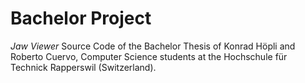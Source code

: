 # Bachelor Project
*Jaw Viewer* Source Code of the Bachelor Thesis of Konrad Höpli and Roberto Cuervo, Computer Science students at the Hochschule für Technick Rapperswil (Switzerland).

